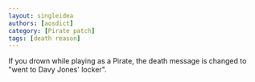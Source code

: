 ```yaml
---
layout: singleidea
authors: [aosdict]
category: [Pirate patch]
tags: [death reason]
---
```

If you drown while playing as a Pirate, the death message is changed to "went to Davy Jones' locker".
